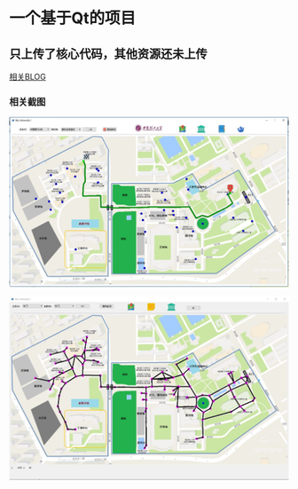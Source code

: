 # 一个基于Qt的项目</br>
## 只上传了核心代码，其他资源还未上传</br>
[相关BLOG](http://cnblogs.com/whlook/p/6533642.html)

### 相关截图

![test](https://github.com/whlook/MyMap/blob/master/imgs/test.JPG)

![annotation](https://github.com/whlook/MyMap/blob/master/imgs/annotation.JPG)